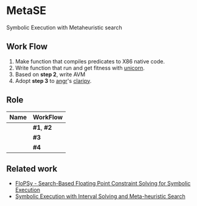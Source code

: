 MetaSE
=====
Symbolic Execution with Metaheuristic search

Work Flow
-----
1. Make function that compiles predicates to X86 native code.
2. Write function that run and get fitness with [unicorn](https://github.com/unicorn-engine/unicorn).
3. Based on **step 2**, write AVM
4. Adopt **step 3** to [angr](https://github.com/angr/angr)'s [claripy](https://github.com/angr/claripy).

Role
-----
| Name | WorkFlow      |
|------|---------------|
|      | **#1**, **#2**|
|      | **#3**        |
|      | **#4**        |

Related work
-----
* [FloPSy - Search-Based Floating Point Constraint Solving for Symbolic Execution](https://link.springer.com/chapter/10.1007%2F978-3-642-16573-3_11)
* [Symbolic Execution with Interval Solving and Meta-heuristic Search](https://dl.acm.org/citation.cfm?id=2224897)
